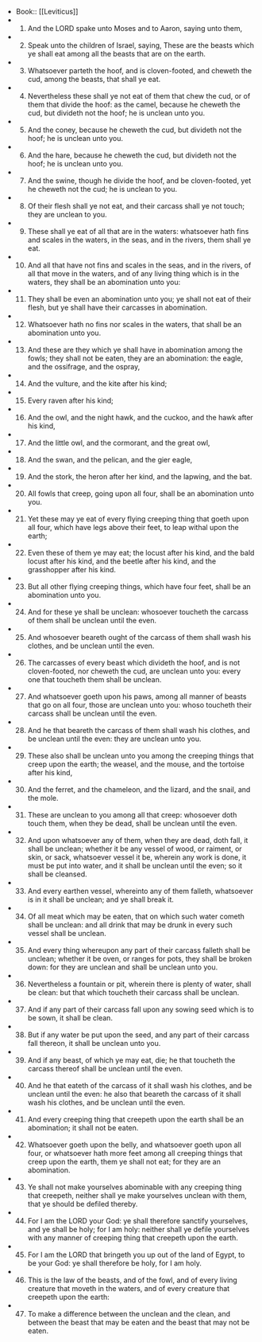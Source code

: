 - Book:: [[Leviticus]]
- 1. And the LORD spake unto Moses and to Aaron, saying unto them,
- 2. Speak unto the children of Israel, saying, These are the beasts which ye shall eat among all the beasts that are on the earth.
- 3. Whatsoever parteth the hoof, and is cloven-footed, and cheweth the cud, among the beasts, that shall ye eat.
- 4. Nevertheless these shall ye not eat of them that chew the cud, or of them that divide the hoof: as the camel, because he cheweth the cud, but divideth not the hoof; he is unclean unto you.
- 5. And the coney, because he cheweth the cud, but divideth not the hoof; he is unclean unto you.
- 6. And the hare, because he cheweth the cud, but divideth not the hoof; he is unclean unto you.
- 7. And the swine, though he divide the hoof, and be cloven-footed, yet he cheweth not the cud; he is unclean to you.
- 8. Of their flesh shall ye not eat, and their carcass shall ye not touch; they are unclean to you.
- 9. These shall ye eat of all that are in the waters: whatsoever hath fins and scales in the waters, in the seas, and in the rivers, them shall ye eat.
- 10. And all that have not fins and scales in the seas, and in the rivers, of all that move in the waters, and of any living thing which is in the waters, they shall be an abomination unto you:
- 11. They shall be even an abomination unto you; ye shall not eat of their flesh, but ye shall have their carcasses in abomination.
- 12. Whatsoever hath no fins nor scales in the waters, that shall be an abomination unto you.
- 13. And these are they which ye shall have in abomination among the fowls; they shall not be eaten, they are an abomination: the eagle, and the ossifrage, and the ospray,
- 14. And the vulture, and the kite after his kind;
- 15. Every raven after his kind;
- 16. And the owl, and the night hawk, and the cuckoo, and the hawk after his kind,
- 17. And the little owl, and the cormorant, and the great owl,
- 18. And the swan, and the pelican, and the gier eagle,
- 19. And the stork, the heron after her kind, and the lapwing, and the bat.
- 20. All fowls that creep, going upon all four, shall be an abomination unto you.
- 21. Yet these may ye eat of every flying creeping thing that goeth upon all four, which have legs above their feet, to leap withal upon the earth;
- 22. Even these of them ye may eat; the locust after his kind, and the bald locust after his kind, and the beetle after his kind, and the grasshopper after his kind.
- 23. But all other flying creeping things, which have four feet, shall be an abomination unto you.
- 24. And for these ye shall be unclean: whosoever toucheth the carcass of them shall be unclean until the even.
- 25. And whosoever beareth ought of the carcass of them shall wash his clothes, and be unclean until the even.
- 26. The carcasses of every beast which divideth the hoof, and is not cloven-footed, nor cheweth the cud, are unclean unto you: every one that toucheth them shall be unclean.
- 27. And whatsoever goeth upon his paws, among all manner of beasts that go on all four, those are unclean unto you: whoso toucheth their carcass shall be unclean until the even.
- 28. And he that beareth the carcass of them shall wash his clothes, and be unclean until the even: they are unclean unto you.
- 29. These also shall be unclean unto you among the creeping things that creep upon the earth; the weasel, and the mouse, and the tortoise after his kind,
- 30. And the ferret, and the chameleon, and the lizard, and the snail, and the mole.
- 31. These are unclean to you among all that creep: whosoever doth touch them, when they be dead, shall be unclean until the even.
- 32. And upon whatsoever any of them, when they are dead, doth fall, it shall be unclean; whether it be any vessel of wood, or raiment, or skin, or sack, whatsoever vessel it be, wherein any work is done, it must be put into water, and it shall be unclean until the even; so it shall be cleansed.
- 33. And every earthen vessel, whereinto any of them falleth, whatsoever is in it shall be unclean; and ye shall break it.
- 34. Of all meat which may be eaten, that on which such water cometh shall be unclean: and all drink that may be drunk in every such vessel shall be unclean.
- 35. And every thing whereupon any part of their carcass falleth shall be unclean; whether it be oven, or ranges for pots, they shall be broken down: for they are unclean and shall be unclean unto you.
- 36. Nevertheless a fountain or pit, wherein there is plenty of water, shall be clean: but that which toucheth their carcass shall be unclean.
- 37. And if any part of their carcass fall upon any sowing seed which is to be sown, it shall be clean.
- 38. But if any water be put upon the seed, and any part of their carcass fall thereon, it shall be unclean unto you.
- 39. And if any beast, of which ye may eat, die; he that toucheth the carcass thereof shall be unclean until the even.
- 40. And he that eateth of the carcass of it shall wash his clothes, and be unclean until the even: he also that beareth the carcass of it shall wash his clothes, and be unclean until the even.
- 41. And every creeping thing that creepeth upon the earth shall be an abomination; it shall not be eaten.
- 42. Whatsoever goeth upon the belly, and whatsoever goeth upon all four, or whatsoever hath more feet among all creeping things that creep upon the earth, them ye shall not eat; for they are an abomination.
- 43. Ye shall not make yourselves abominable with any creeping thing that creepeth, neither shall ye make yourselves unclean with them, that ye should be defiled thereby.
- 44. For I am the LORD your God: ye shall therefore sanctify yourselves, and ye shall be holy; for I am holy: neither shall ye defile yourselves with any manner of creeping thing that creepeth upon the earth.
- 45. For I am the LORD that bringeth you up out of the land of Egypt, to be your God: ye shall therefore be holy, for I am holy.
- 46. This is the law of the beasts, and of the fowl, and of every living creature that moveth in the waters, and of every creature that creepeth upon the earth:
- 47. To make a difference between the unclean and the clean, and between the beast that may be eaten and the beast that may not be eaten.
